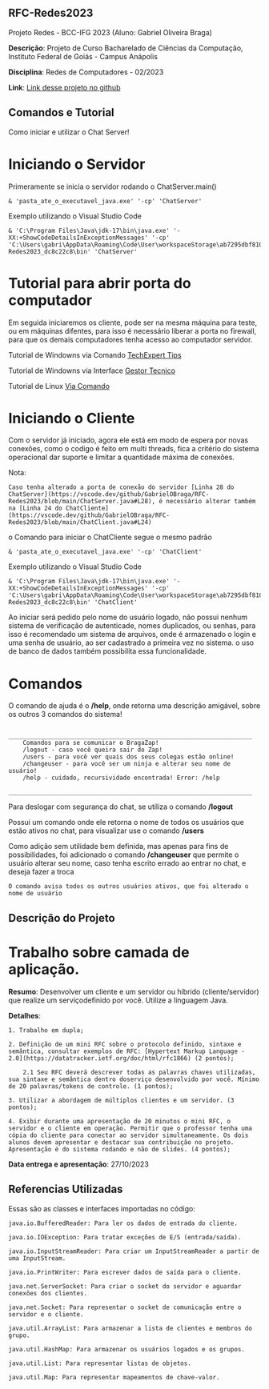 ##  RFC-Redes2023

Projeto Redes - BCC-IFG 2023 (Aluno: Gabriel Oliveira Braga)

**Descrição**: Projeto de Curso Bacharelado de Ciências da Computação, Instituto Federal de Goiás - Campus Anápolis

**Disciplina**: Redes de Computadores - 02/2023

**Link**: [Link desse projeto no github](https://github.com/GabrielOBraga/RFC-Redes2023)

## Comandos e Tutorial

Como iniciar e utilizar o Chat Server!

# Iniciando o Servidor

Primeramente se inicia o servidor rodando o ChatServer.main()

    & 'pasta_ate_o_executavel_java.exe' '-cp' 'ChatServer'

Exemplo utilizando o Visual Studio Code

    & 'C:\Program Files\Java\jdk-17\bin\java.exe' '-XX:+ShowCodeDetailsInExceptionMessages' '-cp' 'C:\Users\gabri\AppData\Roaming\Code\User\workspaceStorage\ab7295dbf81058516ef039c606cb423d\redhat.java\jdt_ws\RFC-Redes2023_dc8c22c8\bin' 'ChatServer'

# Tutorial para abrir porta do computador

Em seguida iniciaremos os cliente, pode ser na mesma máquina para teste, ou em máquinas difentes, para isso é necessário liberar a porta no firewall, para que os demais computadores tenha acesso ao computador servidor.

Tutorial de Windowns via Comando [TechExpert Tips](https://techexpert.tips/pt-br/windows-pt-br/windows-abrir-uma-porta-no-firewall-usando-a-linha-de-comando/)

Tutorial de Windowns via Interface [Gestor Tecnico](https://www.gestortecnico.net/2018/06/como-abrir-porta-no-firewall-do-windows10.html)

Tutorial de Linux [Via Comando](https://financeiro.kronichostbrasil.com/index.php?rp=/knowledgebase/11/Liberando-portas-no-Firewall-de-um-Servidor-Windows-e-Linux..html)

# Iniciando o Cliente

Com o servidor já iniciado, agora ele está em modo de espera por novas conexões, como o codigo é feito em multi threads, fica a critério do sistema operacional dar suporte e limitar a quantidade máxima de conexões.

Nota:

    Caso tenha alterado a porta de conexão do servidor [Linha 28 do ChatServer](https://vscode.dev/github/GabrielOBraga/RFC-Redes2023/blob/main/ChatServer.java#L28), é necessário alterar também na [Linha 24 do ChatCliente](https://vscode.dev/github/GabrielOBraga/RFC-Redes2023/blob/main/ChatClient.java#L24)

o Comando para iniciar o ChatCliente segue o mesmo padrão

    & 'pasta_ate_o_executavel_java.exe' '-cp' 'ChatClient'

Exemplo utilizando o Visual Studio Code

    & 'C:\Program Files\Java\jdk-17\bin\java.exe' '-XX:+ShowCodeDetailsInExceptionMessages' '-cp' 'C:\Users\gabri\AppData\Roaming\Code\User\workspaceStorage\ab7295dbf81058516ef039c606cb423d\redhat.java\jdt_ws\RFC-Redes2023_dc8c22c8\bin' 'ChatClient'

Ao iniciar será pedido pelo nome do usuário logado, não possui nenhum sistema de verificação de autenticade, nomes duplicados, ou senhas, para isso é recomendado um sistema de arquivos, onde é armazenado o login e uma senha de usuário, ao ser cadastrado a primeira vez no sistema.
o uso de banco de dados também possibilita essa funcionalidade.

# Comandos

O comando de ajuda é o **/help**, onde retorna uma descrição amigável, sobre os outros 3 comandos do sistema!

        ____________________________________________________________________
        Comandos para se comunicar o BragaZap!
        /logout - caso você queira sair do Zap!
        /users - para você ver quais dos seus colegas estão online!
        /changeuser - para você ser um ninja e alterar seu nome de usuário!
        /help - cuidado, recursividade encontrada! Error: /help
        ____________________________________________________________________

Para deslogar com segurança do chat, se utiliza o comando **/logout**

Possui um comando onde ele retorna o nome de todos os usuários que estão ativos no chat, para visualizar use o comando **/users**

Como adição sem utilidade bem definida, mas apenas para fins de possibilidades, foi adicionado o comando **/changeuser** que permite o usuário alterar seu nome, caso tenha escrito errado ao entrar no chat, e deseja fazer a troca

    O comando avisa todos os outros usuários ativos, que foi alterado o nome de usuário


## Descrição do Projeto

# Trabalho sobre camada de aplicação.

**Resumo**: Desenvolver um cliente e um servidor ou híbrido (cliente/servidor) que realize um serviçodefinido por você. Utilize a linguagem Java.

**Detalhes**:
    
    1. Trabalho em dupla;

    2. Definição de um mini RFC sobre o protocolo definido, sintaxe e semântica, consultar exemplos de RFC: [Hypertext Markup Language - 2.0](https://datatracker.ietf.org/doc/html/rfc1866) (2 pontos);

        2.1 Seu RFC deverá descrever todas as palavras chaves utilizadas, sua sintaxe e semântica dentro doserviço desenvolvido por você. Mínimo de 20 palavras/tokens de controle. (1 pontos);

    3. Utilizar a abordagem de múltiplos clientes e um servidor. (3 pontos);
    
    4. Exibir durante uma apresentação de 20 minutos o mini RFC, o servidor e o cliente em operação. Permitir que o professor tenha uma cópia do cliente para conectar ao servidor simultaneamente. Os dois alunos devem apresentar e destacar sua contribuição no projeto. Apresentação é do sistema rodando e não de slides. (4 pontos);

**Data entrega e apresentação**: 27/10/2023

## Referencias Utilizadas

Essas são as classes e interfaces importadas no código:

    java.io.BufferedReader: Para ler os dados de entrada do cliente.

    java.io.IOException: Para tratar exceções de E/S (entrada/saída).

    java.io.InputStreamReader: Para criar um InputStreamReader a partir de uma InputStream.

    java.io.PrintWriter: Para escrever dados de saída para o cliente.

    java.net.ServerSocket: Para criar o socket do servidor e aguardar conexões dos clientes.

    java.net.Socket: Para representar o socket de comunicação entre o servidor e o cliente.

    java.util.ArrayList: Para armazenar a lista de clientes e membros do grupo.

    java.util.HashMap: Para armazenar os usuários logados e os grupos.

    java.util.List: Para representar listas de objetos.

    java.util.Map: Para representar mapeamentos de chave-valor.
